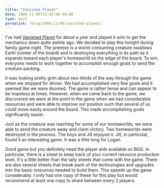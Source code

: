 ```yaml
---
title: "Vanished Planet"
date: 2006-11-05T22:03:00-04:00
type: post
permalink: /blog/2006/11/05/vanished-planet/
---
```

I've had [Vanished Planet](https://www.boardgamegeek.com/game/7240) for about a year and played it solo to get the mechanics down quite awhile ago. We decided to play this tonight during family game night. The premise is a world-consuming creature swallows Earth (center of the board) and is destroying everything in its path as it expands toward each player's homeworld on the edge of the board. To win, everyone needs to work together to accomplish enough goals to send the creature packing.

It was looking pretty grim about two-thirds of the way through the game when we stopped for dinner. We had accomplished very few goals and it seemed like we were doomed. The game is rather tense and can appear to be hopeless at times. However, when we came back to the game, we discovered we were at the point in the game when we had considerable resources and were able to improve our position such that several of us could move easily around the board. This made accomplishing goals significantly easier.

Just as the creature was reaching for some of our homeworlds, we were able to send the creature away and claim victory. Two homeworlds were destroyed in the process. The boys and Jill enjoyed it. Jill, in particular, found it an interesting game. It was a little long for Logan.

Good game but you definitely need the player aids available on BGG. In particular, there is a sheet to keep track of your current resource production level. It's a little better than the tally sheets that come with the game. There are also several sheets that break each of the technologies and upgrades into the basic resources needed to build them. This speeds up the game considerably. I only had one copy of these for this play but would recommend at least one copy to share between every 2 players.
